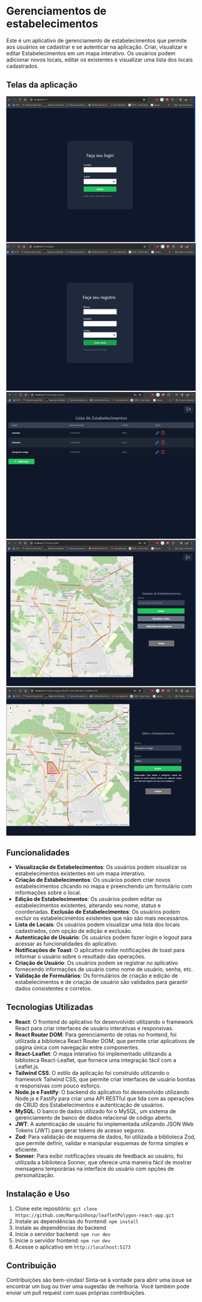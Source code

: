 # Gerenciamentos de estabelecimentos

Este é um aplicativo de gerenciamento de estabelecimentos que permite aos usuários se cadastrar e se autenticar na aplicação. Criar, visualizar e editar Estabelecimentos em um mapa interativo. Os usuários podem adicionar novos locais, editar os existentes e visualizar uma lista dos locais cadastrados.

## Telas da aplicação 
![Tela de Login](public/foto-1.png)
![Tela de Registro](public/foto-2.png)
![Tela de Lista de Estabelecimentos](public/foto-3.png)
![Tela de Cadastro Estabelecimentos](public/foto-4.png)
![Tela de Editar](public/foto-5.png)

## Funcionalidades

- **Visualização de Estabelecimentos**: Os usuários podem visualizar os estabelecimentos existentes em um mapa interativo.
- **Criação de Estabelecimentos**: Os usuários podem criar novos estabelecimentos clicando no mapa e preenchendo um formulário com informações sobre o local.
- **Edição de Estabelecimentos**: Os usuários podem editar os estabelecimentos existentes, alterando seu nome, status e coordenadas.
**Exclusão de Estabelecimentos**: Os usuários podem excluir os estabelecimentos existentes que não são mais necessários.
- **Lista de Locais**: Os usuários podem visualizar uma lista dos locais cadastrados, com opção de edição e exclusão.
- **Autenticação de Usuário**: Os usuários podem fazer login e logout para acessar as funcionalidades do aplicativo.
- **Notificações de Toast**: O aplicativo exibe notificações de toast para informar o usuário sobre o resultado das operações.
- **Criação de Usuário**: Os usuários podem se registrar no aplicativo fornecendo informações de usuário como nome de usuário, senha, etc.
- **Validação de Formulários**: Os formulários de criação e edição de estabelecimentos e de criação de usuário são validados para garantir dados consistentes e corretos.


## Tecnologias Utilizadas

- **React**: O frontend do aplicativo foi desenvolvido utilizando o framework React para criar interfaces de usuário interativas e responsivas.
- **React Router DOM**: Para gerenciamento de rotas no frontend, foi utilizada a biblioteca React Router DOM, que permite criar aplicativos de página única com navegação entre componentes.
- **React-Leaflet**: O mapa interativo foi implementado utilizando a biblioteca React-Leaflet, que fornece uma integração fácil com a Leaflet.js.
- **Tailwind CSS**: O estilo da aplicação foi construído utilizando o framework Tailwind CSS, que permite criar interfaces de usuário bonitas e responsivas com pouco esforço.
- **Node.js e Fastify**: O backend do aplicativo foi desenvolvido utilizando Node.js e Fastify para criar uma API RESTful que lida com as operações de CRUD dos Estabelecimentos e autenticação de usuários.
- **MySQL**: O banco de dados utilizado foi o MySQL, um sistema de gerenciamento de banco de dados relacional de código aberto.
- **JWT**: A autenticação de usuário foi implementada utilizando JSON Web Tokens (JWT) para gerar tokens de acesso seguros.
- **Zod**: Para validação de esquema de dados, foi utilizada a biblioteca Zod, que permite definir, validar e manipular esquemas de forma simples e eficiente.
- **Sonner**: Para exibir notificações visuais de feedback ao usuário, foi utilizada a biblioteca Sonner, que oferece uma maneira fácil de mostrar mensagens temporárias na interface do usuário com opções de personalização.



## Instalação e Uso

1. Clone este repositório: `git clone https://github.com/Marqu1nhosp/leafletPolygon-react-app.git`
2. Instale as dependências do frontend: `npm install`
3. Instale as dependências do backend
4. Inicie o servidor backend: `npm run dev`
5. Inicie o servidor frontend: `npm run dev`
6. Acesse o aplicativo em `http://localhost:5173`

## Contribuição

Contribuições são bem-vindas! Sinta-se à vontade para abrir uma issue se encontrar um bug ou tiver uma sugestão de melhoria. Você também pode enviar um pull request com suas próprias contribuições.
